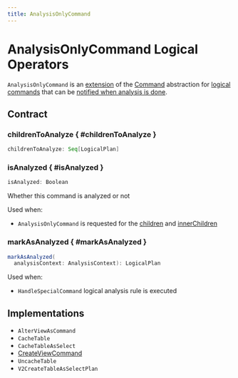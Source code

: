 ```yaml
---
title: AnalysisOnlyCommand
---
```


# AnalysisOnlyCommand Logical Operators

`AnalysisOnlyCommand` is an [extension](#contract) of the [Command](Command.md) abstraction for [logical commands](#implementations) that can be [notified when analysis is done](#markAsAnalyzed).

## Contract

### childrenToAnalyze { #childrenToAnalyze }

```scala
childrenToAnalyze: Seq[LogicalPlan]
```

### isAnalyzed { #isAnalyzed }

```scala
isAnalyzed: Boolean
```

Whether this command is analyzed or not

Used when:

* `AnalysisOnlyCommand` is requested for the [children](#children) and [innerChildren](#innerChildren)

### markAsAnalyzed { #markAsAnalyzed }

```scala
markAsAnalyzed(
  analysisContext: AnalysisContext): LogicalPlan
```

Used when:

* `HandleSpecialCommand` logical analysis rule is executed

## Implementations

* `AlterViewAsCommand`
* `CacheTable`
* `CacheTableAsSelect`
* [CreateViewCommand](CreateViewCommand.md)
* `UncacheTable`
* `V2CreateTableAsSelectPlan`
